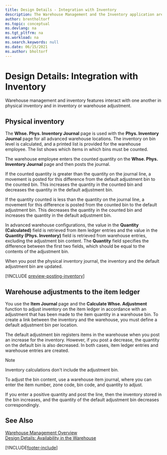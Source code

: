 ```yaml
---
title: Design Details - Integration with Inventory
description: The Warehouse Management and the Inventory application area interact with one another in physical inventory and in inventory or warehouse adjustment.
author: brentholtorf
ms.topic: conceptual
ms.devlang: na
ms.tgt_pltfrm: na
ms.workload: na
ms.search.keywords: null
ms.date: 06/15/2021
ms.author: bholtorf
---
```

# Design Details: Integration with Inventory

Warehouse management and inventory features interact with one another in physical inventory and in inventory or warehouse adjustment.  

## Physical inventory  

The **Whse. Phys. Inventory Journal** page is used with the **Phys. Inventory Journal** page for all advanced warehouse locations. The inventory on bin level is calculated, and a printed list is provided for the warehouse employee. The list shows which items in which bins must be counted.  
  
The warehouse employee enters the counted quantity on the **Whse. Phys. Inventory Journal** page and then posts the journal.  
  
If the counted quantity is greater than the quantity on the journal line, a movement is posted for this difference from the default adjustment bin to the counted bin. This increases the quantity in the counted bin and decreases the quantity in the default adjustment bin.  
  
If the quantity counted is less than the quantity on the journal line, a movement for this difference is posted from the counted bin to the default adjustment bin. This decreases the quantity in the counted bin and increases the quantity in the default adjustment bin.  
  
In advanced warehouse configurations, the value in the **Quantity (Calculated)** field is retrieved from item ledger entries and the value in the **Quantity (Phys. Inventory)** field is retrieved from warehouse entries, excluding the adjustment bin content. The **Quantity** field specifies the difference between the first two fields, which should be equal to the contents of the adjustment bin.  
  
When you post the physical inventory journal, the inventory and the default adjustment bin are updated.  

[!INCLUDE [preview-posting-inventory](includes/preview-posting-inventory.md)]
  
## Warehouse adjustments to the item ledger  

You use the **Item Journal** page and the **Calculate Whse. Adjustment** function to adjust inventory on the item ledger in accordance with an adjustment that has been made to the item quantity in a warehouse bin. To create a link between the inventory and the warehouse, you must define a default adjustment bin per location.  
  
The default adjustment bin registers items in the warehouse when you post an increase for the inventory. However, if you post a decrease, the quantity on the default bin is also decreased. In both cases, item ledger entries and warehouse entries are created.  
  
> [!NOTE]  
> Inventory calculations don't include the adjustment bin.  
  
To adjust the bin content, use a warehouse item journal, where you can enter the item number, zone code, bin code, and quantity to adjust.  
  
If you enter a positive quantity and post the line, then the inventory stored in the bin increases, and the quantity of the default adjustment bin decreases correspondingly.  
  
## See Also  

[Warehouse Management Overview](design-details-warehouse-management.md)  
[Design Details: Availability in the Warehouse](design-details-availability-in-the-warehouse.md)  

[!INCLUDE[footer-include](includes/footer-banner.md)]